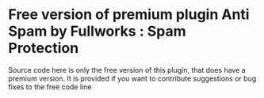 # Free version of premium plugin  Anti Spam by Fullworks : Spam Protection 
Source code here is only the free version of this plugin, that does have a premium version.
It is provided if you want to contribute suggestions or bug fixes to the free code line
